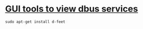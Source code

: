 # [GUI tools to view dbus services](http://askubuntu.com/questions/11453/tool-for-viewing-available-dbus-messages-i-can-send-to-an-application)

```
sudo apt-get install d-feet
```
